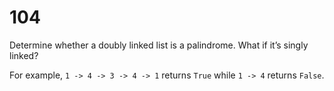 [_metadata_:number]:-      "104"
[_metadata_:difficulty]:-  "Easy"
[_metadata_:asker]:-       "Google"

# 104

Determine whether a doubly linked list is a palindrome. What if it’s singly linked?

For example, `1 -> 4 -> 3 -> 4 -> 1` returns `True` while `1 -> 4` returns `False`.
